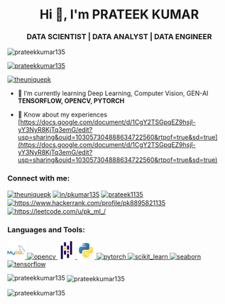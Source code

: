 <h1 align="center">Hi 👋, I'm PRATEEK KUMAR</h1>
<h3 align="center">DATA SCIENTIST | DATA ANALYST | DATA ENGINEER</h3>

<p align="left"> <img src="https://komarev.com/ghpvc/?username=prateekkumar135&label=Profile%20views&color=0e75b6&style=flat" alt="prateekkumar135" /> </p>

<p align="left"> <a href="https://github.com/ryo-ma/github-profile-trophy"><img src="https://github-profile-trophy.vercel.app/?username=prateekkumar135" alt="prateekkumar135" /></a> </p>

<p align="left"> <a href="https://twitter.com/theuniquepk" target="blank"><img src="https://img.shields.io/twitter/follow/theuniquepk?logo=twitter&style=for-the-badge" alt="theuniquepk" /></a> </p>

- 🌱 I’m currently learning Deep Learning, Computer Vision, GEN-AI **TENSORFLOW, OPENCV, PYTORCH**

- 📄 Know about my experiences [https://docs.google.com/document/d/1CgY2TSGpqEZ9hsjl-yY3NyR8KjTq3emG/edit?usp=sharing&ouid=103057304888634722560&rtpof=true&sd=true](https://docs.google.com/document/d/1CgY2TSGpqEZ9hsjl-yY3NyR8KjTq3emG/edit?usp=sharing&ouid=103057304888634722560&rtpof=true&sd=true)

<h3 align="left">Connect with me:</h3>
<p align="left">
<a href="https://twitter.com/theuniquepk" target="blank"><img align="center" src="https://raw.githubusercontent.com/rahuldkjain/github-profile-readme-generator/master/src/images/icons/Social/twitter.svg" alt="theuniquepk" height="30" width="40" /></a>
<a href="https://linkedin.com/in/in/pkumar135" target="blank"><img align="center" src="https://raw.githubusercontent.com/rahuldkjain/github-profile-readme-generator/master/src/images/icons/Social/linked-in-alt.svg" alt="in/pkumar135" height="30" width="40" /></a>
<a href="https://kaggle.com/prateek1135" target="blank"><img align="center" src="https://raw.githubusercontent.com/rahuldkjain/github-profile-readme-generator/master/src/images/icons/Social/kaggle.svg" alt="prateek1135" height="30" width="40" /></a>
<a href="https://www.hackerrank.com/https://www.hackerrank.com/profile/pk8895821135" target="blank"><img align="center" src="https://raw.githubusercontent.com/rahuldkjain/github-profile-readme-generator/master/src/images/icons/Social/hackerrank.svg" alt="https://www.hackerrank.com/profile/pk8895821135" height="30" width="40" /></a>
<a href="https://www.leetcode.com/https://leetcode.com/u/pk_ml_/" target="blank"><img align="center" src="https://raw.githubusercontent.com/rahuldkjain/github-profile-readme-generator/master/src/images/icons/Social/leet-code.svg" alt="https://leetcode.com/u/pk_ml_/" height="30" width="40" /></a>
</p>

<h3 align="left">Languages and Tools:</h3>
<p align="left"> <a href="https://www.mysql.com/" target="_blank" rel="noreferrer"> <img src="https://raw.githubusercontent.com/devicons/devicon/master/icons/mysql/mysql-original-wordmark.svg" alt="mysql" width="40" height="40"/> </a> <a href="https://opencv.org/" target="_blank" rel="noreferrer"> <img src="https://www.vectorlogo.zone/logos/opencv/opencv-icon.svg" alt="opencv" width="40" height="40"/> </a> <a href="https://pandas.pydata.org/" target="_blank" rel="noreferrer"> <img src="https://raw.githubusercontent.com/devicons/devicon/2ae2a900d2f041da66e950e4d48052658d850630/icons/pandas/pandas-original.svg" alt="pandas" width="40" height="40"/> </a> <a href="https://www.python.org" target="_blank" rel="noreferrer"> <img src="https://raw.githubusercontent.com/devicons/devicon/master/icons/python/python-original.svg" alt="python" width="40" height="40"/> </a> <a href="https://pytorch.org/" target="_blank" rel="noreferrer"> <img src="https://www.vectorlogo.zone/logos/pytorch/pytorch-icon.svg" alt="pytorch" width="40" height="40"/> </a> <a href="https://scikit-learn.org/" target="_blank" rel="noreferrer"> <img src="https://upload.wikimedia.org/wikipedia/commons/0/05/Scikit_learn_logo_small.svg" alt="scikit_learn" width="40" height="40"/> </a> <a href="https://seaborn.pydata.org/" target="_blank" rel="noreferrer"> <img src="https://seaborn.pydata.org/_images/logo-mark-lightbg.svg" alt="seaborn" width="40" height="40"/> </a> <a href="https://www.tensorflow.org" target="_blank" rel="noreferrer"> <img src="https://www.vectorlogo.zone/logos/tensorflow/tensorflow-icon.svg" alt="tensorflow" width="40" height="40"/> </a> </p>

<p><img align="left" src="https://github-readme-stats.vercel.app/api/top-langs?username=prateekkumar135&show_icons=true&locale=en&layout=compact" alt="prateekkumar135" /></p>

<p>&nbsp;<img align="center" src="https://github-readme-stats.vercel.app/api?username=prateekkumar135&show_icons=true&locale=en" alt="prateekkumar135" /></p>

<p><img align="center" src="https://github-readme-streak-stats.herokuapp.com/?user=prateekkumar135&" alt="prateekkumar135" /></p>

